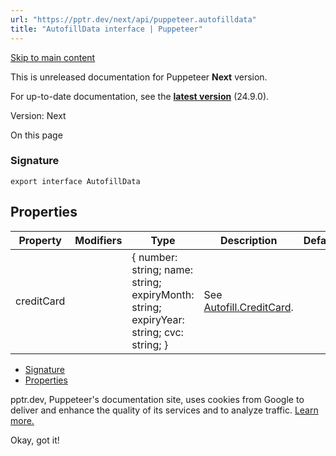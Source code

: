 ```yaml
---
url: "https://pptr.dev/next/api/puppeteer.autofilldata"
title: "AutofillData interface | Puppeteer"
---
```


[Skip to main content](https://pptr.dev/next/api/puppeteer.autofilldata#__docusaurus_skipToContent_fallback)

This is unreleased documentation for Puppeteer **Next** version.

For up-to-date documentation, see the **[latest version](https://pptr.dev/api/puppeteer.autofilldata)** (24.9.0).

Version: Next

On this page

### Signature [​](https://pptr.dev/next/api/puppeteer.autofilldata\#signature "Direct link to Signature")

```codeBlockLines_RjmQ
export interface AutofillData

```

## Properties [​](https://pptr.dev/next/api/puppeteer.autofilldata\#properties "Direct link to Properties")

| Property | Modifiers | Type | Description | Default |
| --- | --- | --- | --- | --- |
| creditCard |  | { number: string; name: string; expiryMonth: string; expiryYear: string; cvc: string; } | See [Autofill.CreditCard](https://chromedevtools.github.io/devtools-protocol/tot/Autofill/#type-CreditCard). |  |

- [Signature](https://pptr.dev/next/api/puppeteer.autofilldata#signature)
- [Properties](https://pptr.dev/next/api/puppeteer.autofilldata#properties)

pptr.dev, Puppeteer's documentation site, uses cookies from Google to deliver and enhance the quality of its services and to analyze traffic. [Learn more.](https://policies.google.com/technologies/cookies)

Okay, got it!